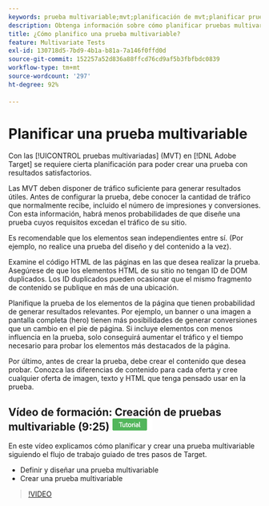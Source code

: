 ```yaml
---
keywords: prueba multivariable;mvt;planificación de mvt;planificar prueba multivariable
description: Obtenga información sobre cómo planificar pruebas multivariable en Adobe [!DNL Target] para poder crear una prueba de éxito.
title: ¿Cómo planifico una prueba multivariable?
feature: Multivariate Tests
exl-id: 130718d5-7bd9-4b1a-b81a-7a146f0ffd0d
source-git-commit: 152257a52d836a88ffcd76cd9af5b3fbfbdc0839
workflow-type: tm+mt
source-wordcount: '297'
ht-degree: 92%

---
```


# Planificar una prueba multivariable

Con las [!UICONTROL pruebas multivariadas] (MVT) en [!DNL Adobe Target] se requiere cierta planificación para poder crear una prueba con resultados satisfactorios.

Las MVT deben disponer de tráfico suficiente para generar resultados útiles. Antes de configurar la prueba, debe conocer la cantidad de tráfico que normalmente recibe, incluido el número de impresiones y conversiones. Con esta información, habrá menos probabilidades de que diseñe una prueba cuyos requisitos excedan el tráfico de su sitio.

Es recomendable que los elementos sean independientes entre sí. (Por ejemplo, no realice una prueba del diseño y del contenido a la vez).

Examine el código HTML de las páginas en las que desea realizar la prueba. Asegúrese de que los elementos HTML de su sitio no tengan ID de DOM duplicados. Los ID duplicados pueden ocasionar que el mismo fragmento de contenido se publique en más de una ubicación.

Planifique la prueba de los elementos de la página que tienen probabilidad de generar resultados relevantes. Por ejemplo, un banner o una imagen a pantalla completa (hero) tienen más posibilidades de generar conversiones que un cambio en el pie de página. Si incluye elementos con menos influencia en la prueba, solo conseguirá aumentar el tráfico y el tiempo necesario para probar los elementos más destacados de la página.

Por último, antes de crear la prueba, debe crear el contenido que desea probar. Conozca las diferencias de contenido para cada oferta y cree cualquier oferta de imagen, texto y HTML que tenga pensado usar en la prueba.

## Vídeo de formación: Creación de pruebas multivariable (9:25) ![Distintivo de tutorial](/help/main/assets/tutorial.png)

En este vídeo explicamos cómo planificar y crear una prueba multivariable siguiendo el flujo de trabajo guiado de tres pasos de Target.

* Definir y diseñar una prueba multivariable
* Crear una prueba multivariable

>[!VIDEO](https://video.tv.adobe.com/v/17395)
